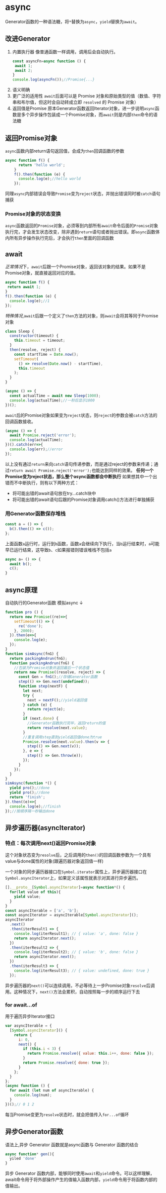 # async
Generator函数的一种语法糖，将`*`替换为`async`，`yield`替换为`await`。

## 改进Generator
1. 内置执行器
   像普通函数一样调用，调用后会自动执行。
   ```js
   const asyncFn=async function () {
    await 1;
    await 2;
   }
   console.log(asyncFn());//Promise{...}
   ```
2. 语义明确
3. 更广泛的适用性
   `await`后面可以是 Promise 对象和原始类型的值（数值、字符串和布尔值，但这时会自动转成立即 `resolved` 的 Promise 对象）
4. 返回值是Promise
   原本Generator函数返回Iterator对象，进一步说明`async`函数是多个异步操作包装成一个Promise对象，而`await`则是内部`then`命令的语法糖

## 返回Promise对象
`async`函数内部return语句返回值，会成为`then`回调函数的参数
```js
async function f() {
      return 'hello world';
    }
    f().then(function (e) {
      console.log(e);//hello world
    });
```
同理`async`内部错误会导致`Promise`变为`reject`状态，并抛出错误同时被`catch`语句捕获

### Promise对象的状态变换
`async`函数返回的`Promise`对象，必须等到内部所有`await`命令后面的`Promise`对象执行完，才会发生状态改变，除非遇到`return`语句或者抛出错误。即`async`函数体内所有异步操作执行完后，才会执行`then`里面的回调函数

## await
*正常情况*下，`await`后跟一个Promise对象，返回该对象的结果。如果不是Promise对象，就直接返回对应的值。
```js
async function f() {
 return await 1;
}
f().then(function (e) {
  console.log(e);//1
});
```
*特殊情况*,`await`后跟一个定义了`then`方法的对象，则`await`会将其等同于Promise对象
```js
class Sleep {
  constructor(timeout) {
    this.timeout = timeout;
  }
  then(resolve, reject) {
    const startTime = Date.now();
    setTimeout(
      () => resolve(Date.now() - startTime),
      this.timeout
    );
  }
}

(async () => {
  const actualTime = await new Sleep(1000);
  console.log(actualTime);//一秒后显示1000
})();
```
`await`后的Promise对象如果变为`reject`状态，则`reject`的参数会被`catch`方法的回调函数接收。
```js
(async () => {
  await Promise.reject('error');
  console.log(actualTime);
})().catch(err=>{
  console.log(err);//error
});
```
以上没有通过`return`来向`catch`语句传递参数，而是通过reject的参数来传递；通过`return await Promise.reject('error');`也能达到同样的效果。
**任何一个Promise变为reject状态，那么整个async函数都会中断执行**
如果想其中一个出错而不中断执行，则有以下两种方式：
+ 将可能出错的await语句放在try...catch块中
+ 将可能出错的await语句后跟的Promise对象调用catch()方法进行单独捕获

### 用Generator函数保存堆栈
```js
const a = () => {
  b().then(() => c());
};
```
上面函数`a`运行时，运行到`b`函数，函数`a`会继续向下执行，当`b`运行结束时，`a`可能早已运行结束，这导致`b`、`c`如果报错则错误堆栈不包括`a`
```js
async a= () => {
  await b();
  c();
}
```

## async原理
自动执行的Generator函数
模拟async ↓
```js
function pro () {
  return new Promise((re)=>{
    setTimeout(() => {
      re('done');
    }, 2000);
  }).then(e=>{
    console.log(e);
  });
}
function simAsync(fnG) {
  return packingAndrun(fnG);
  function packingAndrun(fnG) {
    //包装为Promise对象并返回最后一个状态值
    return new Promise((resolve, reject) => {
      const Gen = fnG();//存储Generator函数
      step(() => Gen.next(undefined));
      function step(nextF) {
        let next;
        try {
          next = nextF();//yield返回值
        } catch (e) {
          return reject(e);
        }
        if (next.done) {
          //Generator函数执行完毕，返回return的值
          return resolve(next.value);
        }
        //重复调用step直到yield返回值done为true
        Promise.resolve(next.value).then(v => {
          step(() => Gen.next(v));
        }, e => {
          step(() => Gen.throw(e));
        });
      }
    });
  }
}
simAsync(function *() {
  yield pro();//done
  yield pro();//done
  return 'finish';
}).then((e)=>{
  console.log(e);//finish
});//按顺序隔一秒输出done
```

## 异步遍历器(asyncIterator)

### 特点：每次调用next()返回Promise对象
这个对象状态变为`resolve`后，之后调用的`then()`的回调函数参数为一个具有value与done属性的对象(跟遍历器对象返回值一样)

一个对象的同步遍历器接口在`Symbol.iterator`属性上，异步遍历器接口在`Symbol.asyncIterator`上，如果定义该属性就表示对其进行异步遍历。
```js
[].__proto__[Symbol.asyncIterator]=async function*() {
  for(let value of this){
    yield value;
  }
}
const asyncIterable = ['a', 'b'];
const asyncIterator = asyncIterable[Symbol.asyncIterator]();
asyncIterator
  .next()
  .then(iterResult1 => {
    console.log(iterResult1); // { value: 'a', done: false }
    return asyncIterator.next();
  })
  .then(iterResult2 => {
    console.log(iterResult2); // { value: 'b', done: false }
    return asyncIterator.next();
  })
  .then(iterResult3 => {
    console.log(iterResult3); // { value: undefined, done: true }
  });
```
异步遍历器的`next()`可以连续调用，不必等待上一步Promise对象`resolve`后调用。这种情况下，`next()`方法会累积，自动按照每一步的顺序运行下去

### for await...of
用于遍历异步Iterator接口
```js
var asyncIterable = {
  [Symbol.asyncIterator]() {
    return {
      i: 0,
      next() {
        if (this.i < 3) {
          return Promise.resolve({ value: this.i++, done: false });
        }
        return Promise.resolve({ done: true });
      }
    };
  }
};
(async function () {
  for await (let num of asyncIterable) {
    console.log(num);
  }
})();// 0 1 2
```
每当Promise变更为`resolve`状态时，就会把值传入`for...of`循环

## 异步Generator函数
语法上,异步 Generator 函数就是async函数与 Generator 函数的结合
```js
async function* gen(){
  yiled 'done'
}
```
异步 Generator 函数内部，能够同时使用`await`和`yield`命令。可以这样理解，await命令用于将外部操作产生的值输入函数内部，`yield`命令用于将函数内部的值输出。
